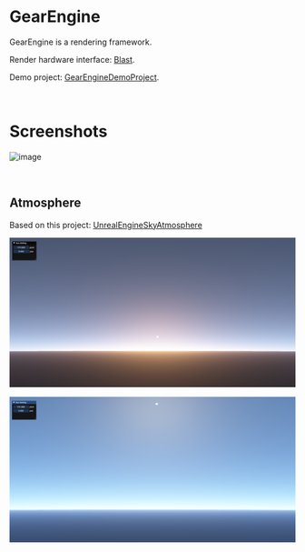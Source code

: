 # GearEngine
GearEngine is a rendering framework.

Render hardware interface: [Blast](https://github.com/hipiPan/Blast/tree/main).

Demo project: [GearEngineDemoProject](https://github.com/hipiPan/GearEngineDemoProject).

<br>

# Screenshots
![image](https://github.com/hipiPan/GearEngine/blob/master/Screenshots/3.png)

<br>

## Atmosphere
Based on this project:
[UnrealEngineSkyAtmosphere](https://github.com/sebh/UnrealEngineSkyAtmosphere)

![image](https://github.com/hipiPan/GearEngine/blob/master/Screenshots/Atmosphere1.png)

![image](https://github.com/hipiPan/GearEngine/blob/master/Screenshots/Atmosphere2.png)